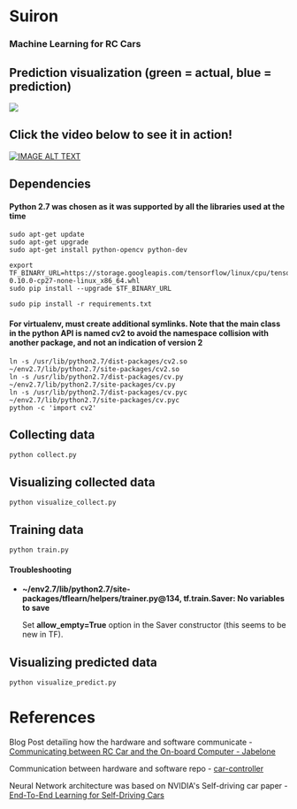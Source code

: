 # Suiron
### Machine Learning for RC Cars 

## Prediction visualization (green = actual, blue = prediction)
![](https://thumbs.gfycat.com/DarlingForkedAcaciarat-size_restricted.gif)

## Click the video below to see it in action!
[![IMAGE ALT TEXT](http://img.youtube.com/vi/tFwCyHdAWf0/0.jpg)](https://youtu.be/tFwCyHdAWf0 "Machine Learning Car")

## Dependencies
#### __Python 2.7__ was chosen as it was supported by all the libraries used at the time
```
sudo apt-get update
sudo apt-get upgrade
sudo apt-get install python-opencv python-dev

export TF_BINARY_URL=https://storage.googleapis.com/tensorflow/linux/cpu/tensorflow-0.10.0-cp27-none-linux_x86_64.whl
sudo pip install --upgrade $TF_BINARY_URL

sudo pip install -r requirements.txt
```

#### For virtualenv, must create additional symlinks. Note that the main class in the python API is named cv2 to avoid the namespace collision with another package, and not an indication of version 2
```
ln -s /usr/lib/python2.7/dist-packages/cv2.so ~/env2.7/lib/python2.7/site-packages/cv2.so
ln -s /usr/lib/python2.7/dist-packages/cv.py ~/env2.7/lib/python2.7/site-packages/cv.py
ln -s /usr/lib/python2.7/dist-packages/cv.pyc ~/env2.7/lib/python2.7/site-packages/cv.pyc
python -c 'import cv2'
```

## Collecting data
```
python collect.py
```

## Visualizing collected data
```
python visualize_collect.py
```

## Training data
```
python train.py
```
#### Troubleshooting
* __~/env2.7/lib/python2.7/site-packages/tflearn/helpers/trainer.py@134, tf.train.Saver: No variables to save__

    Set __allow_empty=True__ option in the Saver constructor (this seems to be new in TF).

## Visualizing predicted data
```
python visualize_predict.py
```

# References

Blog Post detailing how the hardware and software communicate - [Communicating between RC Car and the On-board Computer - Jabelone](http://jabelone.com.au/blog/make-autonomous-car-code-included/)


Communication between hardware and software repo - [car-controller](https://github.com/jabelone/car-controller)

Neural Network architecture was based on NVIDIA's Self-driving car paper - [End-To-End Learning for Self-Driving Cars](https://arxiv.org/pdf/1604.07316v1.pdf)
